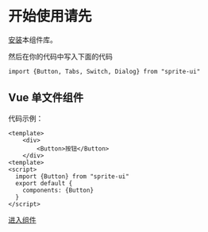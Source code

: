 # 开始使用请先

[安装](#/doc/install)本组件库。

然后在你的代码中写入下面的代码
```$xslt
import {Button, Tabs, Switch, Dialog} from "sprite-ui"
```

## Vue 单文件组件

代码示例：
```$xslt
<template>
    <div>
        <Button>按钮</Button>
    </div>
<template>
<script>
  import {Button} from "sprite-ui"
  export default {
    components: {Button}
  }
</script>
```

[进入组件](#/doc/switch)



 
 